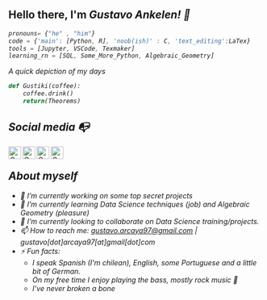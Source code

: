 ## Hello there, I'm <em>Gustavo Ankelen<em>! 👋

```js
pronouns= {"he" , "him"}
code = {'main': [Python, R], 'noob(ish)' : C, 'text_editing':LaTex}
tools = [Jupyter, VSCode, Texmaker]
learning_rn = [SQL, Some_More_Python, Algebraic_Geometry]
```

A quick depiction of my days
```python
def Gustiki(coffee):
    coffee.drink()
    return(Theorems)    
```
## Social media :mailbox_with_no_mail:

<a href="https://www.linkedin.com/in/gustavo-arcaya-308054223/">
  <img align="left" alt="Gus's LinkdeIn" width="25px" src="https://cdn.jsdelivr.net/npm/simple-icons@v3/icons/linkedin.svg" />
</a>
<a href="https://www.instagram.com/gustavo_renato/">
  <img align="left" alt="Gus's Instagram" width="25px" src="https://cdn.jsdelivr.net/npm/simple-icons@v3/icons/instagram.svg" />
</a>
<a href="https://www.facebook.com/renatogustavoAE/">
  <img align="left" alt="Gus's Facebook" width="25px" src="https://cdn.jsdelivr.net/npm/simple-icons@v3/icons/facebook.svg" />
</a> 
<a href="https://www.twitch.tv/gustiki">
  <img align="left" alt="Gus's TTV" width="25px" src="https://cdn.jsdelivr.net/npm/simple-icons@v3/icons/twitch.svg" />
</a><br>

## About myself 

- 🔭 I’m currently working on some top secret projects 
- 🌱 I’m currently learning Data Science techniques (job) and Algebraic Geometry (pleasure)
- 👯 I’m currently looking to collaborate on Data Science training/projects.
- 📫 How to reach me: gustavo.arcaya97@gmail.com | gustavo[dot]arcaya97[at]gmail[dot]com
- ⚡ Fun facts:
    * I speak Spanish (I'm chilean), English, some Portuguese and a little bit of German.
    * On my free time I enjoy playing the bass, mostly rock music 🤘
    * I've never broken a bone 

<br>
